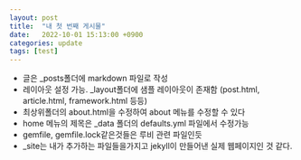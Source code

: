 ```yaml
---
layout: post
title:  "내 첫 번째 게시물"
date:   2022-10-01 15:13:00 +0900
categories: update
tags: [test]
---
```


- 글은 _posts폴더에 markdown 파일로 작성
- 레이아웃 설정 가능. _layout폴더에 샘플 레이아웃이 존재함 (post.html, article.html, framework.html 등등)
- 최상위폴더의 about.html을 수정하여 about 메뉴를 수정할 수 있다
- home 메뉴의 제목은 _data 폴더의 defaults.yml 파일에서 수정가능
- gemfile, gemfile.lock같은것들은 루비 관련 파일인듯
- _site는 내가 추가하는 파일들을가지고 jekyll이 만들어낸 실제 웹페이지인 것 같다.